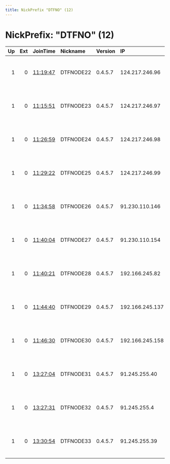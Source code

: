 ```yaml
---
title: NickPrefix "DTFNO" (12)
---
```


# NickPrefix: "DTFNO" (12)

|   Up |   Ext | JoinTime                                                                                            | Nickname   | Version   | IP              | AS                          | CC   |   ORp |   Dirp | OS    | Contact                            |   eFamMembers |
|-----:|------:|:----------------------------------------------------------------------------------------------------|:-----------|:----------|:----------------|:----------------------------|:-----|------:|-------:|:------|:-----------------------------------|--------------:|
|    1 |     0 | [11:19:47](https://metrics.torproject.org/rs.html#details/CABD5C3F9DA88FF9465234E7E81938CE35F98500) | DTFNODE22  | 0.4.5.7   | 124.217.246.96  | Shinjiru Technology Sdn Bhd | my   |   443 |     80 | Linux | freedom at freemail dot com decent |            30 |
|    1 |     0 | [11:15:51](https://metrics.torproject.org/rs.html#details/52A222DA71A60DF53EB93F4F7BC3F2D5F8038F4F) | DTFNODE23  | 0.4.5.7   | 124.217.246.97  | Shinjiru Technology Sdn Bhd | my   |   443 |     80 | Linux | freedom at freemail dot com decent |            30 |
|    1 |     0 | [11:26:59](https://metrics.torproject.org/rs.html#details/6B65AF5707267AA07AB2D9D106F334AB74813AC6) | DTFNODE24  | 0.4.5.7   | 124.217.246.98  | Shinjiru Technology Sdn Bhd | my   |   443 |     80 | Linux | freedom at freemail dot com decent |            30 |
|    1 |     0 | [11:29:22](https://metrics.torproject.org/rs.html#details/FC786EE442F4F1BE9022AE8D8407E5B3CAF1278D) | DTFNODE25  | 0.4.5.7   | 124.217.246.99  | Shinjiru Technology Sdn Bhd | my   |   443 |     80 | Linux | freedom at freemail dot com decent |            30 |
|    1 |     0 | [11:34:58](https://metrics.torproject.org/rs.html#details/C0CC9E9F8145F0D83279877677875F583814ACF7) | DTFNODE26  | 0.4.5.7   | 91.230.110.146  | None                        | None |   443 |     80 | Linux | freedom at freemail dot com decent |            30 |
|    1 |     0 | [11:40:04](https://metrics.torproject.org/rs.html#details/FEC9872D40C15112A597B65D34CE9EFB1ADE4245) | DTFNODE27  | 0.4.5.7   | 91.230.110.154  | None                        | None |   443 |     80 | Linux | freedom at freemail dot com decent |            30 |
|    1 |     0 | [11:40:21](https://metrics.torproject.org/rs.html#details/8E8A46FADE96BFEA4F16CC23A25ADC05E00AE1AB) | DTFNODE28  | 0.4.5.7   | 192.166.245.82  | Keminet SHPK                | al   |   443 |     80 | Linux | freedom at freemail dot com decent |            30 |
|    1 |     0 | [11:44:40](https://metrics.torproject.org/rs.html#details/D42C5F6DE9164781C76EF6A59AA58E6DEF6300C9) | DTFNODE29  | 0.4.5.7   | 192.166.245.137 | Keminet SHPK                | al   |   443 |     80 | Linux | freedom at freemail dot com decent |            30 |
|    1 |     0 | [11:46:30](https://metrics.torproject.org/rs.html#details/F30254474886DA1F83A3AF2306B6775E65C4B1CE) | DTFNODE30  | 0.4.5.7   | 192.166.245.158 | Keminet SHPK                | al   |   443 |     80 | Linux | freedom at freemail dot com decent |            30 |
|    1 |     0 | [13:27:04](https://metrics.torproject.org/rs.html#details/B0AFEB4056D4C72F466106D19F262017BF4350A4) | DTFNODE31  | 0.4.5.7   | 91.245.255.40   | V4escrow, LLC               | ro   |   443 |     80 | Linux | freedom at freemail dot com decent |            29 |
|    1 |     0 | [13:27:31](https://metrics.torproject.org/rs.html#details/AAD6687B71EDDD12DE38DFEEA1A6B089C91F5EBC) | DTFNODE32  | 0.4.5.7   | 91.245.255.4    | V4escrow, LLC               | ro   |   443 |     80 | Linux | freedom at freemail dot com decent |            29 |
|    1 |     0 | [13:30:54](https://metrics.torproject.org/rs.html#details/BB5F197A5A7364DB2A1C4FBD5D1A92B1149652B9) | DTFNODE33  | 0.4.5.7   | 91.245.255.39   | V4escrow, LLC               | ro   |   443 |     80 | Linux | freedom at freemail dot com decent |            29 |
